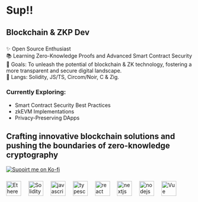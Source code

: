 <h1 align="left"> Sup!!</h1>

###

<h2 align="left"> Blockchain & ZKP Dev </h2>

###

<p align="left">✨ Open Source Enthusiast <br>📚 Learning Zero-Knowledge Proofs and Advanced Smart Contract Security <br>🎯 Goals: To unleash the potential of blockchain & ZK technology, fostering a more transparent and secure digital landscape.<br>🧠 Langs: Solidity, JS/TS, Circom/Noir, C & Zig. <br>

### Currently Exploring:
- Smart Contract Security Best Practices
- zkEVM Implementations
- Privacy-Preserving DApps

###

<h2 align="left"> Crafting innovative blockchain solutions and pushing the boundaries of zero-knowledge cryptography </h2>

[![Suooirt me on Ko-fi](https://www.vectorlogo.zone/logos/ko-fi/ko-fi-ar21.svg)](https://ko-fi.com/absattar)

###

<div align="left">
  <img src="https://www.svgrepo.com/show/428658/ethereum-crypto-cryptocurrency-2.svg" height="40" alt="Ethereum logo" />
  <img width="12" />
  <img src="https://www.svgrepo.com/show/374088/solidity.svg" height="40" alt="Solidity logo" />
  <img width="12" />
  <img src="https://cdn.jsdelivr.net/gh/devicons/devicon/icons/javascript/javascript-original.svg" height="40" alt="javascript logo"  />
  <img width="12" />
  <img src="https://cdn.jsdelivr.net/gh/devicons/devicon/icons/typescript/typescript-original.svg" height="40" alt="typescript logo"  />
  <img width="12" />
  <img src="https://cdn.jsdelivr.net/gh/devicons/devicon/icons/react/react-original.svg" height="40" alt="react logo"  />
  <img width="12" />
  <img src="https://cdn.jsdelivr.net/gh/devicons/devicon/icons/nextjs/nextjs-original.svg" height="40" alt="nextjs logo"  />
  <img width="12" />
  <img src="https://cdn.jsdelivr.net/gh/devicons/devicon/icons/nodejs/nodejs-original.svg" height="40" alt="nodejs logo"  />
  <img width="12" />
  <img src="https://cdn.jsdelivr.net/gh/devicons/devicon@latest/icons/vuejs/vuejs-original.svg" height="40" alt="Vue logo"  />
  <img width="12" />  
</div>

###
